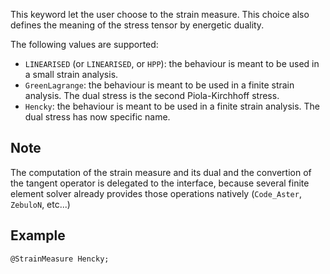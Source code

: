 This keyword let the user choose to the strain measure. This choice
also defines the meaning of the stress tensor by energetic duality.

The following values are supported:

- `LINEARISED` (or `LINEARISED`, or `HPP`): the behaviour is meant to
  be used in a small strain analysis.
- `GreenLagrange`: the behaviour is meant to be used in a finite
  strain analysis. The dual stress is the second Piola-Kirchhoff
  stress.
- `Hencky`: the behaviour is meant to be used in a finite
  strain analysis. The dual stress has now specific name.

## Note

The computation of the strain measure and its dual and the convertion
of the tangent operator is delegated to the interface, because several
finite element solver already provides those operations natively
(`Code_Aster`, `ZebuloN`, etc...)

## Example

~~~~{#StrainMeasure .cpp}
@StrainMeasure Hencky;
~~~~
